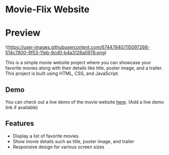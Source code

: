 # Movie-Flix Website

# Preview

!(https://user-images.githubusercontent.com/67447840/115097268-514c7800-9f53-11eb-9cd0-b4a3126a0978.png)

This is a simple movie website project where you can showcase your favorite movies along with their details like title, poster image, and a trailer. This project is built using HTML, CSS, and JavaScript.


## Demo

You can check out a live demo of the movie website [here](#). (Add a live demo link if available)

## Features

- Display a list of favorite movies
- Show movie details such as title, poster image, and trailer
- Responsive design for various screen sizes

